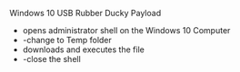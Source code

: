 Windows 10 USB Rubber Ducky Payload

- opens administrator shell on the Windows 10 Computer
- -change to Temp folder
- downloads and executes the file 
- -close the shell
